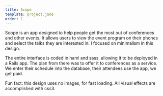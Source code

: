 ```yaml
---
title: Scope
template: project.jade
order: 1
---
```


Scope is an app designed to help people get the most out of conferences and other events. It allows users to view the event program on their phones and select the talks they are interested in. I focused on minimalism in this design.

The entire interface is coded in haml and sass, allowing it to be deployed in a Rails app. The plan from there was to offer it to conferences as a service. We enter their schedule into the database, their attendees use the app, we get paid.

Fun fact: this design uses no images, for fast loading. All visual effects are accomplished with css3.
